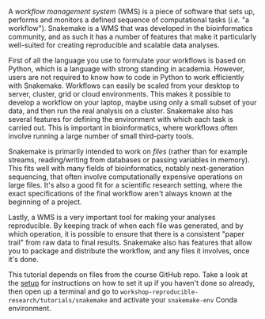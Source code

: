 A *workflow management system* (WMS) is a piece of software that sets up,
performs and monitors a defined sequence of computational tasks (*i.e.* "a
workflow"). Snakemake is a WMS that was developed in the bioinformatics
community, and as such it has a number of features that make it particularly
well-suited for creating reproducible and scalable data analyses.

First of all the language you use to formulate your workflows is based on
Python, which is a language with strong standing in academia. However, users
are not required to know how to code in Python to work efficiently with
Snakemake. Workflows can easily be scaled from your desktop to server, cluster,
grid or cloud environments. This makes it possible to develop a workflow on
your laptop, maybe using only a small subset of your data, and then run the
real analysis on a cluster. Snakemake also has several features for defining
the environment with which each task is carried out. This is important in
bioinformatics, where workflows often involve running a large number of small
third-party tools.

Snakemake is primarily intended to work on _files_ (rather than for example
streams, reading/writing from databases or passing variables in memory). This
fits well with many fields of bioinformatics, notably next-generation
sequencing, that often involve computationally expensive operations on large
files. It's also a good fit for a scientific research setting, where the exact
specifications of the final workflow aren't always known at the beginning of
a project.

Lastly, a WMS is a very important tool for making your analyses reproducible.
By keeping track of when each file was generated, and by which operation, it is
possible to ensure that there is a consistent "paper trail" from raw data to
final results. Snakemake also has features that allow you to package and
distribute the workflow, and any files it involves, once it's done.

This tutorial depends on files from the course GitHub repo. Take a look at the
[setup](pre-course-setup) for instructions on how to set it up if you haven't
done so already, then open up a terminal and go to
`workshop-reproducible-research/tutorials/snakemake` and activate your
`snakemake-env` Conda environment.
